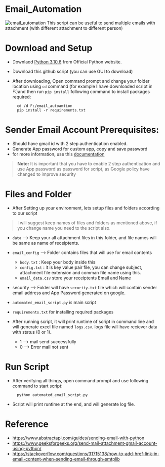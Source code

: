 # Email_Automation
![email_automation](https://user-images.githubusercontent.com/89059809/190844538-dce36821-4fbf-4cde-bd51-4705a51601b7.png)
This script can be useful to send multiple emails with attachment (with different attachment to different person)

# Download and Setup
* Downlaod [Python 3.10.6](https://www.python.org/downloads/release/python-3106/) from Official Python website.
* Download this github script (you can use GUI to download)
* After downloading, Open command prompt and change your folder location using `cd` command (for example I have downloaded script in F:)and then run `pip install` following command to install packages required:

		cd /d F:/email_autoamtion
		pip install -r requirements.txt


# Sender Email Account Prerequisites:
* Should have gmail id with 2 step authentication enabled.
* Generate App password for custom app, copy and save password
* for more information, use this [documentation](https://support.google.com/accounts/answer/185833?hl=en)
> __Note:__ It is important that you have to enable 2 step authentication and use App password as password for script, as Google policy have changed to improve security


 # Files and Folder
 * After Setting up your environment, lets setup files and folders according to our script
 > I will suggest keep names of files and folders as mentioned above, if you change name you need to the script also. 

*  `data` --> Keep your all attachment files in this folder, and file names will be same as name of receiptents.
* `email_config` --> Folder contains files that will use for email contents
	* `body.txt` : Keep your body inside this
	* `config.txt` : It is key value pair file, you can change subject, attachment file extension and comman file name using this.
	* `email_data.csv` store your receiptents Email and Name

*  security --> Folder will have `security.txt` file which will contain sender email address and App Password generated on google.

*  `automated_email_script.py` is main script
*  `requirements.txt` for installing required packages
*  After running script, it will print runtime of script in command line and will generate excel file named `logs.csv`. logs file will have reciever data with status (0 or 1). 
	* 1 --> mail send successfully
	* 0 --> Error mail not sent

# Run Script
* After verifying all things, open command prompt and use following command to start script:

		python automated_email_script.py

* Script will print runtime at the end, and will generate log file.

   

# Reference
* https://www.abstractapi.com/guides/sending-email-with-python
* https://www.geeksforgeeks.org/send-mail-attachment-gmail-account-using-python/
* https://stackoverflow.com/questions/31715138/how-to-add-href-link-in-email-content-when-sending-email-through-smtplib
